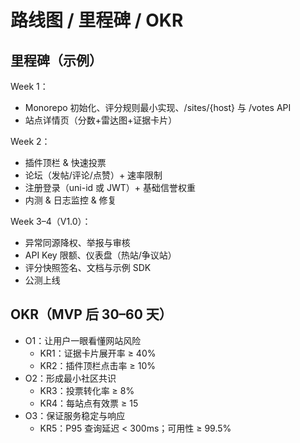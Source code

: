 # 路线图 / 里程碑 / OKR

## 里程碑（示例）
Week 1：
- Monorepo 初始化、评分规则最小实现、/sites/{host} 与 /votes API
- 站点详情页（分数+雷达图+证据卡片）

Week 2：
- 插件顶栏 & 快速投票
- 论坛（发帖/评论/点赞）+ 速率限制
- 注册登录（uni-id 或 JWT）+ 基础信誉权重
- 内测 & 日志监控 & 修复

Week 3–4（V1.0）：
- 异常同源降权、举报与审核
- API Key 限额、仪表盘（热站/争议站）
- 评分快照签名、文档与示例 SDK
- 公测上线

## OKR（MVP 后 30–60 天）
- O1：让用户一眼看懂网站风险
  - KR1：证据卡片展开率 ≥ 40%
  - KR2：插件顶栏点击率 ≥ 10%
- O2：形成最小社区共识
  - KR3：投票转化率 ≥ 8%
  - KR4：每站点有效票 ≥ 15
- O3：保证服务稳定与响应
  - KR5：P95 查询延迟 < 300ms；可用性 ≥ 99.5%
